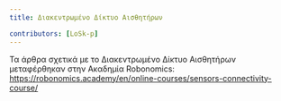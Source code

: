 ```yaml
---
title: Διακεντρωμένο Δίκτυο Αισθητήρων

contributors: [LoSk-p]
---
```


Τα άρθρα σχετικά με το Διακεντρωμένο Δίκτυο Αισθητήρων μεταφέρθηκαν στην Ακαδημία Robonomics: https://robonomics.academy/en/online-courses/sensors-connectivity-course/